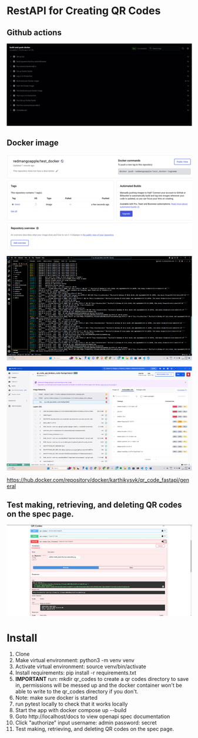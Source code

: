 # RestAPI for Creating QR Codes

## Github actions

![alt text](./image-updated.png)

## Docker image
![alt text](./image-update1.png)



![alt text](image.png)

![alt text](image-1.png)

https://hub.docker.com/repository/docker/karthikysvk/qr_code_fastapi/general

## Test making, retrieving, and deleting QR codes on the spec page.

![alt text](image-2.png)

# Install
1. Clone
2. Make virtual environment:  python3 -m venv venv
3. Activate virtual environment: source venv/bin/activate
4. Install requirements: pip install -r requirements.txt
5. **IMPORTANT** run: mkdir qr_codes to create a qr codes directory to save in, permissions will be messed up and the docker container won't be able to write to the qr_codes directory if you don't.
6. Note: make sure docker is started
7. run pytest locally to check that it works locally
8. Start the app with docker compose up --build
9. Goto http://localhost/docs to view openapi spec documentation
10. Click "authorize" input username: admin password: secret
11. Test making,  retrieving, and deleting QR codes on the spec page.
